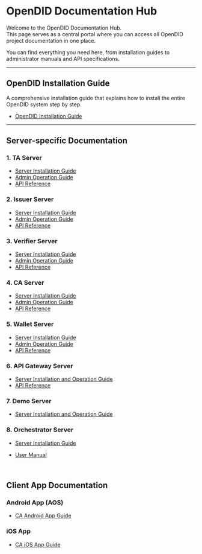 # OpenDID Documentation Hub

Welcome to the OpenDID Documentation Hub.  
This page serves as a central portal where you can access all OpenDID project documentation in one place.  

You can find everything you need here, from installation guides to administrator manuals and API specifications.

---

## OpenDID Installation Guide

A comprehensive installation guide that explains how to install the entire OpenDID system step by step.

- [OpenDID Installation Guide](./OpenDID_Installation_Guide-V2.0.0.0.md)

---

## Server-specific Documentation

### 1. TA Server

- [Server Installation Guide](https://github.com/OmniOneID/did-ta-server/blob/main/docs/installation/OpenDID_TAServer_Installation_Guide.md)  
- [Admin Operation Guide](https://github.com/OmniOneID/did-ta-server/blob/main/docs/admin/OpenDID_TAAdmin_Operation_Guide.md)  
- [API Reference](https://github.com/OmniOneID/did-ta-server/blob/main/docs/api/TAS_API.md)

### 2. Issuer Server

- [Server Installation Guide](https://github.com/OmniOneID/did-issuer-server/blob/main/docs/installation/OpenDID_IssuerServer_Installation_Guide.md)  
- [Admin Operation Guide](https://github.com/OmniOneID/did-issuer-server/blob/main/docs/admin/OpenDID_IssuerAdmin_Operation_Guide.md)  
- [API Reference](https://github.com/OmniOneID/did-issuer-server/blob/main/docs/api/Issuer_API.md)

### 3. Verifier Server

- [Server Installation Guide](https://github.com/OmniOneID/did-verifier-server/blob/main/docs/installation/OpenDID_VerifierServer_Installation_Guide.md)  
- [Admin Operation Guide](https://github.com/OmniOneID/did-verifier-server/blob/main/docs/admin/OpenDID_VerifierAdmin_Operation_Guide.md)  
- [API Reference](https://github.com/OmniOneID/did-verifier-server/blob/main/docs/api/Verifier_API.md)

### 4. CA Server

- [Server Installation Guide](https://github.com/OmniOneID/did-ca-server/blob/main/docs/installation/OpenDID_CAServer_Installation_Guide.md)  
- [Admin Operation Guide](https://github.com/OmniOneID/did-ca-server/blob/main/docs/admin/OpenDID_CAAdmin_Operation_Guide.md)  
- [API Reference](https://github.com/OmniOneID/did-ca-server/blob/main/docs/api/CAS_API.md)

### 5. Wallet Server

- [Server Installation Guide](https://github.com/OmniOneID/did-wallet-server/blob/main/docs/installation/OpenDID_WalletServer_Installation_Guide.md)  
- [Admin Operation Guide](https://github.com/OmniOneID/did-wallet-server/blob/main/docs/admin/OpenDID_WalletAdmin_Operation_Guide.md)  
- [API Reference](https://github.com/OmniOneID/did-wallet-server/blob/main/docs/api/Wallet_API.md)

### 6. API Gateway Server

- [Server Installation and Operation Guide](https://github.com/OmniOneID/did-api-server/blob/main/docs/installation/OpenDID_APIGatewayServer_InstallationAndOperation_Guide.md)  
- [API Reference](https://github.com/OmniOneID/did-api-server/blob/main/docs/api/APIGateway_API.md)

### 7. Demo Server

- [Server Installation and Operation Guide](https://github.com/OmniOneID/did-demo-server/blob/main/docs/installation/OpenDID_DemoServer_InstallationAndOperation_Guide.md)

### 8. Orchestrator Server

- [Server Installation Guide](https://github.com/OmniOneID/did-orchestrator-server/blob/main/docs/installation/OpenDID_orchestrator_InstallationAndOperation_Guide.md)

- [User Manual](https://github.com/OmniOneID/did-orchestrator-server/blob/main/docs/manual/orchestrator_manual.md)

<br/>

## Client App Documentation

### Android App (AOS)

- [CA Android App Guide](https://github.com/OmniOneID/did-ca-aos/blob/main/README.md)

### iOS App

- [CA iOS App Guide](https://github.com/OmniOneID/did-ca-ios/blob/main/README.md)
